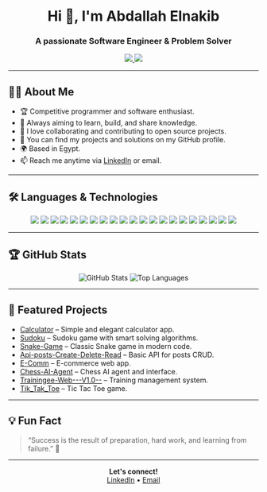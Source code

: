 <h1 align="center">Hi 👋, I'm Abdallah Elnakib</h1>
<h3 align="center">A passionate Software Engineer & Problem Solver</h3>

<p align="center">
  <a href="https://www.linkedin.com/in/abdallh-elnakeeb?utm_source=share&utm_campaign=share_via&utm_content=profile&utm_medium=android_app">
    <img src="https://img.shields.io/badge/-LinkedIn-blue?style=for-the-badge&logo=linkedin&logoColor=white"/>
  </a>
  <a href="mailto:your.email@gmail.com">
    <img src="https://img.shields.io/badge/-Gmail-D14836?style=for-the-badge&logo=gmail&logoColor=white"/>
  </a>
</p>

---

## 🧑‍💻 About Me

- 🏆 Competitive programmer and software enthusiast.
- 🚀 Always aiming to learn, build, and share knowledge.
- 🤝 I love collaborating and contributing to open source projects.
- 📝 You can find my projects and solutions on my GitHub profile.
- 🌍 Based in Egypt.
- 📫 Reach me anytime via [LinkedIn](https://www.linkedin.com/in/abdallh-elnakeeb?utm_source=share&utm_campaign=share_via&utm_content=profile&utm_medium=android_app) or email.

---

## 🛠️ Languages & Technologies

<p align="center">
  <img src="https://img.shields.io/badge/-Python-3776AB?style=for-the-badge&logo=python&logoColor=white"/>
  <img src="https://img.shields.io/badge/-JavaScript-F7DF1E?style=for-the-badge&logo=javascript&logoColor=black"/>
  <img src="https://img.shields.io/badge/-TypeScript-3178C6?style=for-the-badge&logo=typescript&logoColor=white"/>
  <img src="https://img.shields.io/badge/-Node.js-339933?style=for-the-badge&logo=node.js&logoColor=white"/>
  <img src="https://img.shields.io/badge/-React-20232A?style=for-the-badge&logo=react&logoColor=61DAFB"/>
  <img src="https://img.shields.io/badge/-Redux-764ABC?style=for-the-badge&logo=redux&logoColor=white"/>
  <img src="https://img.shields.io/badge/-PHP-777BB4?style=for-the-badge&logo=php&logoColor=white"/>
  <img src="https://img.shields.io/badge/-Java-007396?style=for-the-badge&logo=java&logoColor=white"/>
  <img src="https://img.shields.io/badge/-C%2B%2B-00599C?style=for-the-badge&logo=c%2B%2B&logoColor=white"/>
  <img src="https://img.shields.io/badge/-C%23-239120?style=for-the-badge&logo=c-sharp&logoColor=white"/>
  <img src="https://img.shields.io/badge/-Dart-0175C2?style=for-the-badge&logo=dart&logoColor=white"/>
  <img src="https://img.shields.io/badge/-Flutter-02569B?style=for-the-badge&logo=flutter&logoColor=white"/>
  <img src="https://img.shields.io/badge/-MySQL-4479A1?style=for-the-badge&logo=mysql&logoColor=white"/>
  <img src="https://img.shields.io/badge/-MongoDB-47A248?style=for-the-badge&logo=mongodb&logoColor=white"/>
  <img src="https://img.shields.io/badge/-Firebase-FFCA28?style=for-the-badge&logo=firebase&logoColor=black"/>
  <img src="https://img.shields.io/badge/-Docker-2496ED?style=for-the-badge&logo=docker&logoColor=white"/>
  <img src="https://img.shields.io/badge/-Linux-FCC624?style=for-the-badge&logo=linux&logoColor=black"/>
  <img src="https://img.shields.io/badge/-Git-F05032?style=for-the-badge&logo=git&logoColor=white"/>
  <img src="https://img.shields.io/badge/-HTML5-E34F26?style=for-the-badge&logo=html5&logoColor=white"/>
  <img src="https://img.shields.io/badge/-CSS3-1572B6?style=for-the-badge&logo=css3&logoColor=white"/>
  <img src="https://img.shields.io/badge/-Android-3DDC84?style=for-the-badge&logo=android&logoColor=white"/>
</p>

---

## 🏆 GitHub Stats

<p align="center">
  <img src="https://github-readme-stats.vercel.app/api?username=Abdallah-Elnakib&show_icons=true&theme=tokyonight" alt="GitHub Stats"/>
  <img src="https://github-readme-stats.vercel.app/api/top-langs/?username=Abdallah-Elnakib&layout=compact&theme=tokyonight" alt="Top Languages"/>
</p>

---

## 🚀 Featured Projects

- [Calculator](https://github.com/Abdallah-Elnakib/Calculator) – Simple and elegant calculator app.
- [Sudoku](https://github.com/Abdallah-Elnakib/Sudoku) – Sudoku game with smart solving algorithms.
- [Snake-Game](https://github.com/Abdallah-Elnakib/Snake-Game) – Classic Snake game in modern code.
- [Api-posts-Create-Delete-Read](https://github.com/Abdallah-Elnakib/Api-posts-Create-Delete-Read) – Basic API for posts CRUD.
- [E-Comm](https://github.com/Abdallah-Elnakib/E-Comm) – E-commerce web app.
- [Chess-AI-Agent](https://github.com/Abdallah-Elnakib/Chess-Al-Agent) – Chess AI agent and interface.
- [Trainingee-Web---V1.0--](https://github.com/Abdallah-Elnakib/Trainingee-Web---V1.0--) – Training management system.
- [Tik_Tak_Toe](https://github.com/Abdallah-Elnakib/tik_tak_toe) – Tic Tac Toe game.

---

## 💡 Fun Fact

> “Success is the result of preparation, hard work, and learning from failure.” 🌟

---

<p align="center">
  <b>Let's connect!</b> <br>
  <a href="https://www.linkedin.com/in/abdallh-elnakeeb?utm_source=share&utm_campaign=share_via&utm_content=profile&utm_medium=android_app">LinkedIn</a> • 
  <a href="mailto:your.email@gmail.com">Email</a>
</p>
